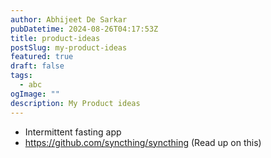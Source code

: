 ```yaml
---
author: Abhijeet De Sarkar
pubDatetime: 2024-08-26T04:17:53Z
title: product-ideas
postSlug: my-product-ideas
featured: true
draft: false
tags:
  - abc
ogImage: ""
description: My Product ideas
---
```


- Intermittent fasting app
- https://github.com/syncthing/syncthing (Read up on this)
